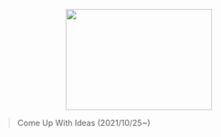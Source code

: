 <p align="center"><img src="https://user-images.githubusercontent.com/56003992/138816338-49083cd9-569a-4f34-b001-ba6584ae2a2e.png"  width="256" height="178"></p>



>Come Up With Ideas (2021/10/25~)
